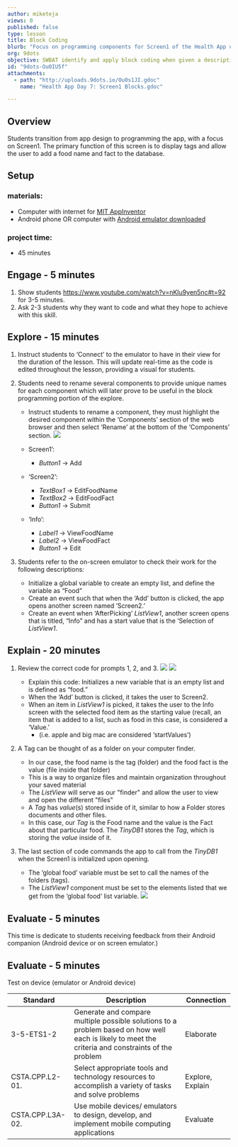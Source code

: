 ```yaml
---
author: miketeja
views: 0
published: false
type: lesson
title: Block Coding
blurb: "Focus on programming components for Screen1 of the Health App using the #AppInventor"
org: 9dots
objective: SWBAT identify and apply block coding when given a description of app functionality SWBAT add and store tags and values to a database
id: "9dots-Ou0IU5f"
attachments: 
  - path: "http://uploads.9dots.io/Ou0s1JI.gdoc"
    name: "Health App Day 7: Screen1 Blocks.gdoc"

---
```


## Overview
Students transition from app design to programming the app, with a focus on Screen1. The primary function of this screen is to display tags and allow the user to add a food name and fact to the database. 

## Setup
### materials:
- Computer with internet for [MIT AppInventor](http://appinventor.mit.edu/explore/)
- Android phone OR computer with [Android emulator downloaded](http://appinventor.mit.edu/explore/ai2/setup-emulator.html)

### project time:
- 45 minutes

## Engage - 5 minutes

1. Show students https://www.youtube.com/watch?v=nKIu9yen5nc#t=92 for 3-5 minutes.
2. Ask 2-3 students why they want to code and what they hope to achieve with this skill.

## Explore - 15 minutes

1. Instruct students to ‘Connect’ to the emulator to have in their view for the duration of the lesson. This will update real-time as the code is edited throughout the lesson, providing a visual for students.
2. Students need to rename several components to provide unique names for each component which will later prove to be useful in the block programming portion of the explore. 

	- Instruct students to rename a component, they must highlight the desired component within the ‘Components’ section of the web browser and then select ‘Rename’ at the bottom of the ‘Components’ section.
![](http://uploads.9dots.io/Ou0MUkl_md.jpg) 
		
	- Screen1’: 
		- _Button1_ → Add
	- ‘Screen2’: 
		- _TextBox1_ → EditFoodName
		- _TextBox2_ → EditFoodFact
		- _Button1_ → Submit
	- ‘Info’:
		- _Label1_ → ViewFoodName
		- _Label2_ → ViewFoodFact
		- _Button1_ → Edit

3. Students refer to the on-screen emulator to check their work for the following descriptions: 

	- Initialize a global variable to create an empty list, and define the variable as “Food” 
	- Create an event such that when the ‘Add’ button is clicked, the app opens another screen named ‘Screen2.’ 
	- Create an event when ‘AfterPicking’ _ListView1_, another screen opens that is titled, “Info” and has a start value that is the ‘Selection of _ListView1_.

## Explain - 20 minutes

1. Review the correct code for prompts 1, 2, and 3. 
![](http://uploads.9dots.io/Ou0NmjE_md.jpg) 
![](http://uploads.9dots.io/Ou0NtIz_md.jpg) 

	- Explain this code: Initializes a new variable that is an empty list and is defined as “food.”
	- When the ‘Add’ button is clicked, it takes the user to Screen2.
	- When an item in _ListView1_ is picked, it takes the user to the Info screen with the selected food item as the starting value (recall, an item that is added to a list, such as food in this case, is considered a ‘Value.’ 
		- (i.e. apple and big mac are considered ‘startValues’)

2. A Tag can be thought of as a folder on your computer finder.
	- In our case, the food name is the tag (folder) and the food fact is the value (file inside that folder)
    - This is a way to organize files and maintain organization throughout your saved material	
    - The _ListView_ will serve as our "finder" and allow the user to view and open the different "files"
	- A _Tag_ has _value_(s) stored inside of it, similar to how a Folder stores documents and other files. 
    - In this case, our _Tag_ is the Food name and the value is the Fact about that particular food. The _TinyDB1_ stores the _Tag_, which is storing the _value_ inside of it. 

3. The last section of code commands the app to call from the _TinyDB1_ when the Screen1 is initialized upon opening.

	- The ‘global food’ variable must be set to call the names of the folders (tags). 
	- The _ListView1_ component must be set to the elements listed that we get from the ‘global food’ list variable. 
![](http://uploads.9dots.io/Ou0nZHV_md.jpg) 

## Evaluate - 5 minutes
This time is dedicate to students receiving feedback from their Android companion (Android device or on screen emulator.) 

## Evaluate - 5 minutes
Test on device (emulator or Android device)

| Standard      | Description   | Connection  |
| ------------- |---------------| ------|
| 3-5-ETS1-2 | Generate and compare multiple possible solutions to a problem based on how well each is likely to meet the criteria and constraints of the problem | Elaborate |
| CSTA.CPP.L2-01. | Select appropriate tools and technology resources to accomplish a variety of tasks and solve problems | Explore, Explain | 
| CSTA.CPP.L3A-02. | Use mobile devices/ emulators to design, develop, and implement mobile computing applications | Evaluate |
